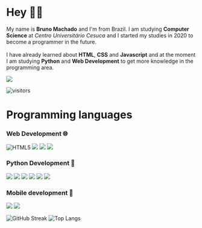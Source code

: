 # Hey 👋🏼
My name is **Bruno Machado** and I'm from Brazil.
I am studying **Computer Science** at *Centro Universitário Cesuca* and I started my studies in 2020 to become a programmer in the future.<br/>
<br/>
I have already learned about **HTML**, **CSS** and **Javascript** and at the moment I am studying **Python** and **Web Development** to get more knowledge in the programming area.

[<img src="https://img.shields.io/badge/LinkedIn-0077B5?style=for-the-badge&logo=linkedin&logoColor=white"/>][linkedin]

![visitors](https://visitor-badge.laobi.icu/badge?page_id=brunomdrrosa)

# Programming languages
### Web Development 🌐
<img alt="HTML5" src="https://img.shields.io/badge/html5%20-%23E34F26.svg?&style=for-the-badge&logo=html5&logoColor=white"/> <img src="https://img.shields.io/badge/CSS3-1572B6?style=for-the-badge&logo=css3&logoColor=white"> <img src="https://img.shields.io/badge/JavaScript-323330?style=for-the-badge&logo=javascript&logoColor=F7DF1E"> <img src="https://img.shields.io/badge/Bootstrap-563D7C?style=for-the-badge&logo=bootstrap&logoColor=white"> 

### Python Development 🐍
<img src="https://img.shields.io/badge/Python-14354C?style=for-the-badge&logo=python&logoColor=white"/> <img src="https://img.shields.io/badge/Selenium-43B02A?style=for-the-badge&logo=Selenium&logoColor=white"/> <img src="https://img.shields.io/badge/Flask-000000?style=for-the-badge&logo=flask&logoColor=white"/> <img src="https://img.shields.io/badge/Pandas-150458?style=for-the-badge&logo=pandas&logoColor=white"/> <img src="https://img.shields.io/badge/NumPy-013243?style=for-the-badge&logo=numpy&logoColor=white"/> <img src="https://img.shields.io/badge/SciPy-8CAAE6?style=for-the-badge&logo=scipy&logoColor=white"/> 

### Mobile development 📱
<img src="https://img.shields.io/badge/Dart-0175C2?style=for-the-badge&logo=dart&logoColor=white"/> <img src="https://img.shields.io/badge/Flutter-02569B?style=for-the-badge&logo=flutter&logoColor=white"/>

[linkedin]: https://linkedin.com/in/bruno-machado-da-rosa/

![GitHub Streak](https://github-readme-streak-stats.herokuapp.com/?user=brunomdrrosa&theme=dark) ![Top Langs](https://github-readme-stats.vercel.app/api/top-langs/?username=brunomdrrosa&layout=compact&theme=dark&hide=scss,java,typescript,smarty&langs_count=6)


